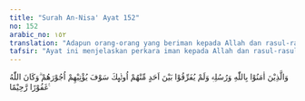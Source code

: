 ```yaml
---
title: "Surah An-Nisa' Ayat 152"
no: 152
arabic_no: ١٥٢
translation: "Adapun orang-orang yang beriman kepada Allah dan rasul-rasul-Nya dan tidak membeda-bedakan di antara mereka (para rasul), kelak Allah akan memberikan pahala kepada mereka. Allah Maha Pengampun, Maha Penyayang."
tafsir: "Ayat ini menjelaskan perkara iman kepada Allah dan rasul-rasul-Nya dengan tidak membeda-bedakan di antara rasul-rasul itu, terutama kepada Nabi yang terakhir, Muhammad saw.\n\nAllah telah mengutus beberapa rasul sejak dahulu disertai petunjuk yang benar dan menutup rangkaian rasul dengan kedatangan Muhammad yang membawa kitab Al-Qur'an sebagai peraturan agama terakhir yang harus ditaati oleh seluruh umat manusia. Bagi orang yang percaya kepada kerasulannya kelak akan disediakan pahala yang besar sesuai dengan keimanan dengan disertai amal saleh. Allah Maha Pengampun terhadap kesalahan orang yang benar-benar beriman dan Maha Penyayang kepada sekalian hamba-Nya dengan memberi petunjuk kepada jalan yang lurus dengan perantaraan rasul-rasul-Nya."
---
```

وَالَّذِيْنَ اٰمَنُوْا بِاللّٰهِ وَرُسُلِهٖ وَلَمْ يُفَرِّقُوْا بَيْنَ اَحَدٍ مِّنْهُمْ اُولٰۤىِٕكَ سَوْفَ يُؤْتِيْهِمْ اُجُوْرَهُمْ ۗوَكَانَ اللّٰهُ غَفُوْرًا رَّحِيْمًا ࣖ 